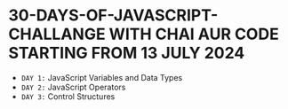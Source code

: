 # 30-DAYS-OF-JAVASCRIPT-CHALLANGE WITH CHAI AUR CODE STARTING FROM 13 JULY 2024

- `DAY 1:` JavaScript Variables and Data Types
- `DAY 2:` JavaScript Operators
- `DAY 3:` Control Structures
